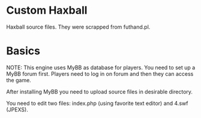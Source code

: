 
# Custom Haxball

Haxball source files. They were scrapped from futhand.pl.

# Basics

NOTE: This engine uses MyBB as database for players. You need to set up a MyBB forum first. Players need to log in on forum and then they can access the game.

After installing MyBB you need to upload source files in desirable directory.

You need to edit two files: index.php (using favorite text editor) and 4.swf (JPEXS).

